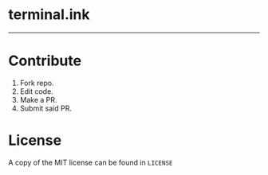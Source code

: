 # terminal.ink
---

# Contribute
1. Fork repo.
2. Edit code.
3. Make a PR.
4. Submit said PR.

# License
A copy of the MIT license can be found in `LICENSE`
